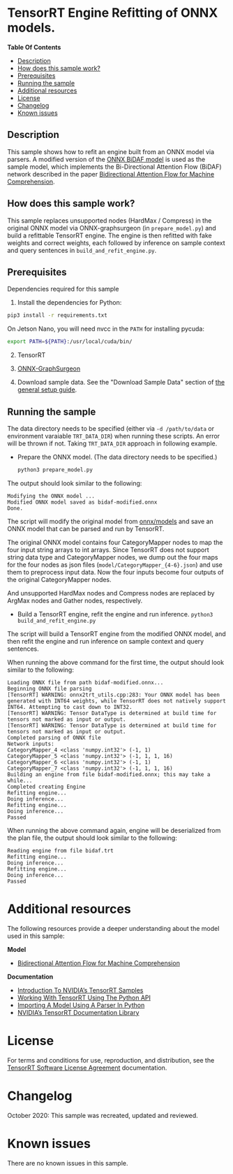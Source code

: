 # TensorRT Engine Refitting of ONNX models.

**Table Of Contents**
- [Description](#description)
- [How does this sample work?](#how-does-this-sample-work)
- [Prerequisites](#prerequisites)
- [Running the sample](#running-the-sample)
- [Additional resources](#additional-resources)
- [License](#license)
- [Changelog](#changelog)
- [Known issues](#known-issues)

## Description

This sample shows how to refit an engine built from an ONNX model via parsers. A modified version of the [ONNX BiDAF model](https://github.com/onnx/models/tree/master/text/machine_comprehension/bidirectional_attention_flow) is used as the sample model, which implements the Bi-Directional Attention Flow (BiDAF) network described in the paper [Bidirectional Attention Flow for Machine Comprehension](https://arxiv.org/abs/1611.01603).

## How does this sample work?

This sample replaces unsupported nodes (HardMax / Compress) in the original ONNX model via ONNX-graphsurgeon (in `prepare_model.py`) and build a refittable TensorRT engine.
The engine is then refitted with fake weights and correct weights, each followed by inference on sample context and query sentences in `build_and_refit_engine.py`.

## Prerequisites

Dependencies required for this sample

1. Install the dependencies for Python:
```bash
pip3 install -r requirements.txt
```

On Jetson Nano, you will need nvcc in the `PATH` for installing pycuda:
```bash
export PATH=${PATH}:/usr/local/cuda/bin/
```

2. TensorRT

3. [ONNX-GraphSurgeon](https://github.com/NVIDIA/TensorRT/tree/main/tools/onnx-graphsurgeon)

4. Download sample data. See the "Download Sample Data" section of [the general setup guide](../README.md).

## Running the sample

The data directory needs to be specified (either via `-d /path/to/data` or environment varaiable `TRT_DATA_DIR`)
when running these scripts. An error will be thrown if not. Taking `TRT_DATA_DIR` approach in following example.

* Prepare the ONNX model. (The data directory needs to be specified.)
  ```bash
  python3 prepare_model.py
  ```

The output should look similar to the following:
```
Modifying the ONNX model ...
Modified ONNX model saved as bidaf-modified.onnx
Done.
```

The script will modify the original model from [onnx/models](https://github.com/onnx/models/raw/c02f8c8699fc12273649e658b8d2a1a8e32a35d0/text/machine_comprehension/bidirectional_attention_flow/model/bidaf-9.onnx) and save an ONNX model that can be parsed and run by TensorRT.

The original ONNX model contains four CategoryMapper nodes to map the four input string arrays to int arrays.
Since TensorRT does not support string data type and CategoryMapper nodes, we dump out the four maps for the four nodes as json files (`model/CategoryMapper_{4-6}.json`) and use them to preprocess input data.
Now the four inputs become four outputs of the original CategoryMapper nodes.

And unsupported HardMax nodes and Compress nodes are replaced by ArgMax nodes and Gather nodes, respectively.


* Build a TensorRT engine, refit the engine and run inference.
`python3 build_and_refit_engine.py`

The script will build a TensorRT engine from the modified ONNX model, and then refit the engine and run inference on sample context and query sentences.

When running the above command for the first time, the output should look similar to the following:
```
Loading ONNX file from path bidaf-modified.onnx...
Beginning ONNX file parsing
[TensorRT] WARNING: onnx2trt_utils.cpp:283: Your ONNX model has been generated with INT64 weights, while TensorRT does not natively support INT64. Attempting to cast down to INT32.
[TensorRT] WARNING: Tensor DataType is determined at build time for tensors not marked as input or output.
[TensorRT] WARNING: Tensor DataType is determined at build time for tensors not marked as input or output.
Completed parsing of ONNX file
Network inputs:
CategoryMapper_4 <class 'numpy.int32'> (-1, 1)
CategoryMapper_5 <class 'numpy.int32'> (-1, 1, 1, 16)
CategoryMapper_6 <class 'numpy.int32'> (-1, 1)
CategoryMapper_7 <class 'numpy.int32'> (-1, 1, 1, 16)
Building an engine from file bidaf-modified.onnx; this may take a while...
Completed creating Engine
Refitting engine...
Doing inference...
Refitting engine...
Doing inference...
Passed
```

When running the above command again, engine will be deserialized from the plan file, the output should look similar to the following:
```
Reading engine from file bidaf.trt
Refitting engine...
Doing inference...
Refitting engine...
Doing inference...
Passed
```

# Additional resources

The following resources provide a deeper understanding about the model used in this sample:

**Model**
- [Bidirectional Attention Flow for Machine Comprehension](https://arxiv.org/abs/1611.01603)

**Documentation**
- [Introduction To NVIDIA’s TensorRT Samples](https://docs.nvidia.com/deeplearning/sdk/tensorrt-sample-support-guide/index.html#samples)
- [Working With TensorRT Using The Python API](https://docs.nvidia.com/deeplearning/sdk/tensorrt-developer-guide/index.html#python_topics)
- [Importing A Model Using A Parser In Python](https://docs.nvidia.com/deeplearning/sdk/tensorrt-developer-guide/index.html#import_model_python)
- [NVIDIA’s TensorRT Documentation Library](https://docs.nvidia.com/deeplearning/sdk/tensorrt-archived/index.html)

# License

For terms and conditions for use, reproduction, and distribution, see the [TensorRT Software License Agreement](https://docs.nvidia.com/deeplearning/sdk/tensorrt-sla/index.html) documentation.

# Changelog

October 2020: This sample was recreated, updated and reviewed.

# Known issues

There are no known issues in this sample.
